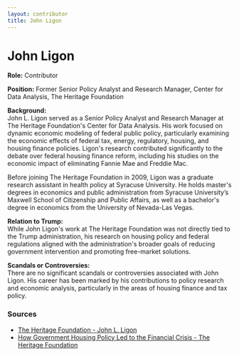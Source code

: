 ```yaml
---
layout: contributor
title: John Ligon
---
```


# John Ligon

**Role:** Contributor

**Position:** Former Senior Policy Analyst and Research Manager, Center for Data Analysis, The Heritage Foundation

**Background:**  
John L. Ligon served as a Senior Policy Analyst and Research Manager at The Heritage Foundation's Center for Data Analysis. His work focused on dynamic economic modeling of federal public policy, particularly examining the economic effects of federal tax, energy, regulatory, housing, and housing finance policies. Ligon's research contributed significantly to the debate over federal housing finance reform, including his studies on the economic impact of eliminating Fannie Mae and Freddie Mac.

Before joining The Heritage Foundation in 2009, Ligon was a graduate research assistant in health policy at Syracuse University. He holds master's degrees in economics and public administration from Syracuse University’s Maxwell School of Citizenship and Public Affairs, as well as a bachelor's degree in economics from the University of Nevada-Las Vegas.

**Relation to Trump:**  
While John Ligon's work at The Heritage Foundation was not directly tied to the Trump administration, his research on housing policy and federal regulations aligned with the administration's broader goals of reducing government intervention and promoting free-market solutions.

**Scandals or Controversies:**  
There are no significant scandals or controversies associated with John Ligon. His career has been marked by his contributions to policy research and economic analysis, particularly in the areas of housing finance and tax policy.

### Sources
- [The Heritage Foundation - John L. Ligon](https://www.heritage.org/staff/john-l-ligon)
- [How Government Housing Policy Led to the Financial Crisis - The Heritage Foundation](https://www.heritage.org/housing/report/how-government-housing-policy-led-the-financial-crisis)
